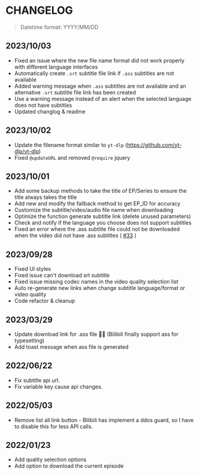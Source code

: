 # CHANGELOG

> Datetime format: YYYY/MM/DD

## 2023/10/03

- Fixed an issue where the new file name format did not work properly with different language interfaces
- Automatically create `.srt` subtitle file link if `.ass` subtitles are not available
- Added warning message when `.ass` subtitles are not available and an alternative `.srt` subtitle file link has been created
- Use a warning message instead of an alert when the selected language does not have subtitles
- Updated changlog & readme

## 2023/10/02

- Update the filename format similar to `yt-dlp` (https://github.com/yt-dlp/yt-dlp)
- Fixed `@updateURL` and removed `@require` jquery

## 2023/10/01

- Add some backup methods to take the title of EP/Series to ensure the title always takes the title
- Add new and modify the fallback method to get EP_ID for accuracy
- Customize the subtitle/video/audio file name when downloading
- Optimize the function generate subtitle link (delete unused parameters)
- Check and notify if the language you choose does not support subtitles
- Fixed an error where the .ass subtitle file could not be downloaded when the video did not have .ass subtitles ( [#33](https://github.com/AdvMaple/bilibili-subtitle-download-plugin/issues/33) )

## 2023/09/28

- Fixed UI styles
- Fixed issue can't download srt subtitle
- Fixed issue missing codec names in the video quality selection list
- Auto re-generate new links when change subtitle language/format or video quality
- Code refactor & cleanup

## 2023/03/29

- Update download link for .ass file 🎉🎉 (Bilibili finally support ass for typesetting)
- Add toast message when ass file is generated

## 2022/06/22

- Fix subtitle api url.
- Fix variable key cause api changes.

## 2022/05/03

- Remove list all link button - Bilibili has implement a ddos guard, so I have to disable this for less API calls.

## 2022/01/23

- Add quality selection options
- Add option to download the current episode
